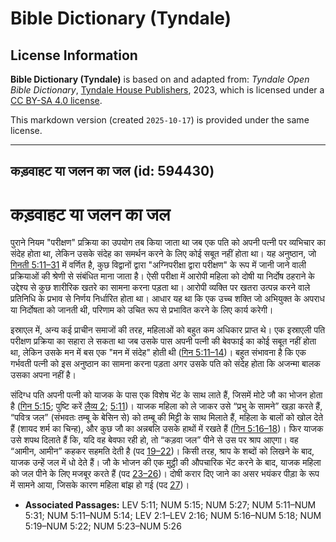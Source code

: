 # Bible Dictionary (Tyndale)

## License Information

**Bible Dictionary (Tyndale)** is based on and adapted from: _Tyndale Open Bible Dictionary_, [Tyndale House Publishers](https://tyndaleopenresources.com/), 2023, which is licensed under a [CC BY-SA 4.0 license](https://creativecommons.org/licenses/by-sa/4.0/legalcode.en).

This markdown version (created `2025-10-17`) is provided under the same license.



--------------------------------

## कड़वाहट या जलन का जल (id: 594430)

कड़वाहट या जलन का जल
====================

पुराने नियम "परीक्षण" प्रक्रिया का उपयोग तब किया जाता था जब एक पति को अपनी पत्नी पर व्यभिचार का संदेह होता था, लेकिन उसके संदेह का समर्थन करने के लिए कोई सबूत नहीं होता था। यह अनुष्ठान, जो [गिनती 5:11–31](https://ref.ly/Num5:11-Num5:31) में वर्णित है, कुछ विद्वानों द्वारा "अग्निपरीक्षा द्वारा परीक्षण" के रूप में जानी जाने वाली प्रक्रियाओं की श्रेणी से संबंधित माना जाता है। ऐसी परीक्षा में आरोपी महिला को दोषी या निर्दोष ठहराने के उद्देश्य से कुछ शारीरिक खतरे का सामना करना पड़ता था। आरोपी व्यक्ति पर खतरा उत्पन्न करने वाले प्रतिनिधि के प्रभाव से निर्णय निर्धारित होता था। आधार यह था कि एक उच्च शक्ति जो अभियुक्त के अपराध या निर्दोषता को जानती थी, परिणाम को उचित रूप से प्रभावित करने के लिए कार्य करेगी।

इस्राएल में, अन्य कई प्राचीन समाजों की तरह, महिलाओं को बहुत कम अधिकार प्राप्त थे। एक इस्राएली पति परीक्षण प्रक्रिया का सहारा ले सकता था जब उसके पास अपनी पत्नी की बेवफाई का कोई सबूत नहीं होता था, लेकिन उसके मन में बस एक "मन में संदेह" होती थी ([गिन 5:11–14](https://ref.ly/Num5:11-Num5:14))। बहुत संभावना है कि एक गर्भवती पत्नी को इस अनुष्ठान का सामना करना पड़ता अगर उसके पति को संदेह होता कि अजन्मा बालक उसका अपना नहीं है।

संदिग्ध पति अपनी पत्नी को याजक के पास एक विशेष भेंट के साथ लाते हैं, जिसमें मोटे जौ का भोजन होता है ([गिन 5:15](https://ref.ly/Num5:15); पुष्टि करें [लैव्य 2](https://ref.ly/Lev2:1-Lev2:16); [5:11](https://ref.ly/Lev5:11))। याजक महिला को ले जाकर उसे “प्रभु के सामने” खड़ा करते हैं, “पवित्र जल” (संभवतः तम्बू के बेसिन से) को तम्बू की मिट्टी के साथ मिलाते हैं, महिला के बालों को खोल देते हैं (शायद शर्म का चिन्ह), और कुछ जौ का अन्नबलि उसके हाथों में रखते हैं ([गिन 5:16–18](https://ref.ly/Num5:16-Num5:18))। फिर याजक उसे शपथ दिलाते हैं कि, यदि वह बेवफा रही हो, तो “कड़वा जल” पीने से उस पर श्राप आएगा। वह “आमीन, आमीन” कहकर सहमति देती है (पद [19–22](https://ref.ly/Num5:19-Num5:22))। किसी तरह, श्राप के शब्दों को लिखने के बाद, याजक उन्हें जल में धो देते हैं। जौ के भोजन की एक मुट्ठी की औपचारिक भेंट करने के बाद, याजक महिला को जल पीने के लिए मजबूर करते हैं (पद [23–26](https://ref.ly/Num5:23-Num5:26))। दोषी करार दिए जाने का असर भयंकर पीड़ा के रूप में सामने आया, जिसके कारण महिला बांझ हो गई (पद [27](https://ref.ly/Num5:27))।

* **Associated Passages:** LEV 5:11; NUM 5:15; NUM 5:27; NUM 5:11–NUM 5:31; NUM 5:11–NUM 5:14; LEV 2:1–LEV 2:16; NUM 5:16–NUM 5:18; NUM 5:19–NUM 5:22; NUM 5:23–NUM 5:26

